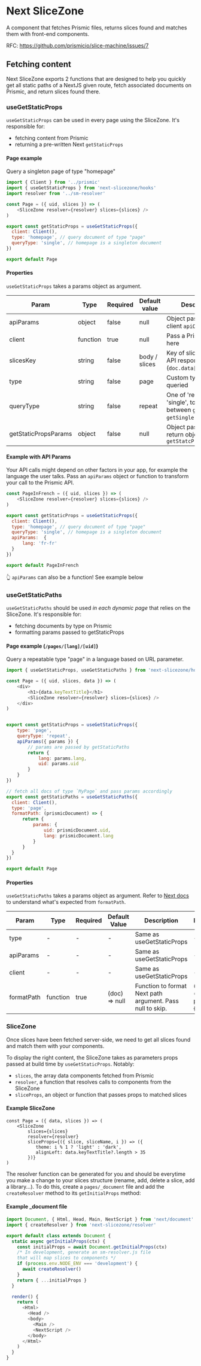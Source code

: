 # Next SliceZone

A component that fetches Prismic files, returns slices found and matches them with front-end components.

RFC: https://github.com/prismicio/slice-machine/issues/7

## Fetching content

Next SliceZone exports 2 functions that are designed to help you quickly get all static paths of a NextJS given route, fetch associated documents on Prismic, and return slices found there.

### useGetStaticProps

`useGetStaticProps` can be used in every page using the SliceZone.
It's responsible for:
- fetching content from Prismic
- returning a pre-written Next `getStaticProps`

#### Page example

Query a singleton page of type "homepage"

````javascript
import { Client } from '../prismic'
import { useGetStaticProps } from 'next-slicezone/hooks'
import resolver from '../sm-resolver'

const Page = ({ uid, slices }) => (
    <SliceZone resolver={resolver} slices={slices} />
)

export const getStaticProps = useGetStaticProps({
  client: Client(),
  type: 'homepage', // query document of type "page"
  queryType: 'single', // homepage is a singleton document
})

export default Page
````

#### Properties

`useGetStaticProps` takes a params object as argument.

| Param     	| Type               	| Required 	| Default value      	| Description                                                                     	| Example value                        	|
|-----------	|--------------------	|----------	|--------------------	|---------------------------------------------------------------------------------	|--------------------------------------	|
| apiParams    	| object             	| false    	| null               	| Object passed to client `apiOptions`.                           	| { lang: 'fr-fr' }                    	|
| client    	| function           	| true     	| null               	| Pass a Prismic client here                                     	| Prismic.client(apiEndpoint)          	|
| slicesKey      	| string             	| false    	| body / slices              	| Key of slices array in API response (`doc.data[slicesKey]`)                          	| 'MySliceZone'                             	|
| type      	| string             	| false    	| page               	| Custom type to be queried                                                       	| 'another_cts'                        	|
| queryType 	| string             	| false    	| repeat             	| One of 'repeat' or 'single', to switch between `getByUID` and `getSingle` calls 	| 'single'                             	|
| getStaticPropsParams    	| object             	| false    	| null               	| Object passed to return object of `getStatcProps`| { revalidate: true }                    	|

#### Example with API Params

Your API calls might depend on other factors in your app, for example the language the user talks. Pass an `apiParams` object or function to transform your call to the Prismic API.

````javascript
const PageInFrench = ({ uid, slices }) => (
    <SliceZone resolver={resolver} slices={slices} />
)

export const getStaticProps = useGetStaticProps({
  client: Client(),
  type: 'homepage', // query document of type "page"
  queryType: 'single', // homepage is a singleton document
  apiParams:  {
      lang: 'fr-fr'
  }
})

export default PageInFrench
````
👆 `apiParams` can also be a function! See example below

### useGetStaticPaths

`useGetStaticPaths` should be used *in each dynamic page* that relies on the SliceZone.
It's responsible for:
- fetching documents by type on Prismic
- formatting params passed to getStaticProps

#### Page example (`/pages/[lang]/[uid]`)

Query a repeatable type "page" in a language based on URL parameter.

````javascript
import { useGetStaticProps, useGetStaticPaths } from 'next-slicezone/hooks'

const Page = ({ uid, slices, data }) => (
    <div>
        <h1>{data.keyTextTitle}</h1>
        <SliceZone resolver={resolver} slices={slices} />
    </div>
)


export const getStaticProps = useGetStaticProps({
    type: 'page',
    queryType: 'repeat',
    apiParams({ params }) {
        // params are passed by getStaticPaths
        return {
            lang: params.lang,
            uid: params.uid
        }
    }
})

// fetch all docs of type `MyPage` and pass params accordingly
export const getStaticPaths = useGetStaticPaths({
  client: Client(),
  type: 'page',
  formatPath: (prismicDocument) => {
      return {
          params: {
              uid: prismicDocument.uid,
              lang: prismicDocument.lang
          }
      }
  }
})

export default Page
````

#### Properties

`useGetStaticPaths` takes a params object as argument.
Refer to [Next docs](https://nextjs.org/docs/basic-features/data-fetching#getstaticpaths-static-generation) to understand what's expected from `formatPath`.

| Param      	| Type     	| Required 	| Default Value 	| Description                           	| Example                       	|
|------------	|----------	|----------	|---------------	|---------------------------------------	|-------------------------------	|
| type       	| -        	| -        	| -             	| Same as useGetStaticProps             	| -                             	|
| apiParams     	| -        	| -        	| -             	| Same as useGetStaticProps             	| -                             	|
| client     	| -        	| -        	| -             	| Same as useGetStaticProps             	| -                             	|
| formatPath 	| function 	| true     	| (doc) => null  	| Function to format Next path argument. Pass null to skip. 	| ({uid}) =>({ params:{ uid }}) 	|


### SliceZone

Once slices have been fetched server-side, we need to get all slices found and match them with your components.

To display the right content, the SliceZone takes as parameters
props passed at build time by `useGetStaticProps`. Notably:

- `slices`, the array data components fetched from Prismic
- `resolver`, a function that resolves calls to components from the SliceZone
- `sliceProps`, an object or function that passes props to matched slices

#### Example SliceZone

```
const Page = ({ data, slices }) => (
    <SliceZone
        slices={slices}
        resolver={resolver}
        sliceProps={({ slice, sliceName, i }) => ({
           theme: i % 1 ? 'light' : 'dark',
           alignLeft: data.keyTextTitle?.length > 35
        })}
)

```

The resolver function can be generated for you and should be everytime you make a change to your slices structure (rename, add, delete a slice, add a library...). To do this, create a `pages/_document` file and add the `createResolver` method to its `getInitialProps` method:

#### Example _document file

```javascript
import Document, { Html, Head, Main, NextScript } from 'next/document'
import { createResolver } from 'next-slicezone/resolver'

export default class extends Document {
  static async getInitialProps(ctx) {
    const initialProps = await Document.getInitialProps(ctx)
    /* In development, generate an sm-resolver.js file
    that will map slices to components */
    if (process.env.NODE_ENV === 'development') {
      await createResolver()
    }
    return { ...initialProps }
  }

  render() {
    return (
      <Html>
        <Head />
        <body>
          <Main />
          <NextScript />
        </body>
      </Html>
    )
  }
}